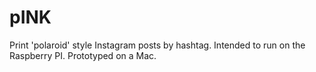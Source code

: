 pINK
========

Print 'polaroid' style Instagram posts by hashtag. Intended to run on the Raspberry PI. Prototyped on a Mac.
